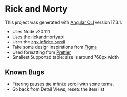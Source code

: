 # Rick and Morty

This project was generated with [Angular CLI](https://github.com/angular/angular-cli) version 17.3.1.

* Uses Node v20.11.1
* Uses the [rickandmortyapi](https://rickandmortyapi.com/)
* Uses the [ngx infinite scroll](https://www.npmjs.com/package/ngx-infinite-scroll)
* Take some design inspirations from [Figma](<https://www.figma.com/file/bO69nRhRhB0bc6xaP29gr7/React-design-(Rick-%26-Morty-API)-(Community)?type=design&node-id=0-1&mode=design&t=tHK56nnmffsp7kph-0>)
* Used formatting from [Prettier](https://www.npmjs.com/package/prettier)
* Smallest Supported tablet size is around 768px width

## Known Bugs

* Filtering pauses the infinite scroll with some terms.
* Go back from Detail Views, resets the item list
